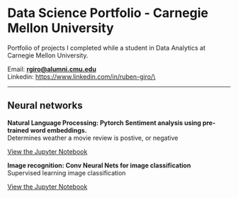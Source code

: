 # Data Science Portfolio - Carnegie Mellon University
Portfolio of projects I completed while a student in Data Analytics at Carnegie Mellon University.

Email: **rgiro@alumni.cmu.edu**\
Linkedin: https://www.linkedin.com/in/ruben-giro/\



-------------
<h2> Neural networks</h2>

**Natural Language Processing: Pytorch Sentiment analysis using pre-trained word embeddings.**\
Determines weather a movie review is postive, or negative

[View the Jupyter Notebook](https://github.com/intel698/Portfolio/blob/main/nn_LSTM_Sentiment_analysis.ipynb)

**Image recognition: Conv Neural Nets for image classification**\
Supervised learning image classification

[View the Jupyter Notebook](https://github.com/intel698/Portfolio/blob/main/nn_Convnets%20(1).ipynb)

